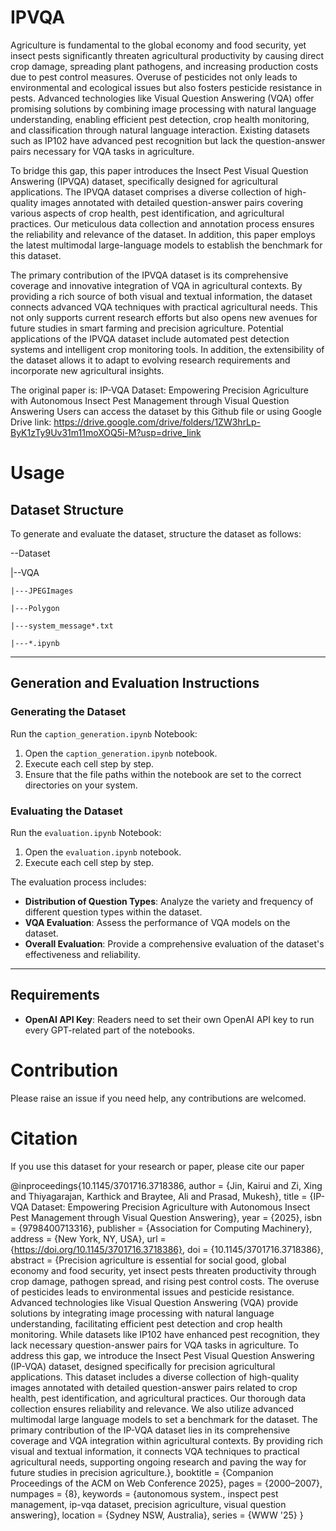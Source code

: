 # IPVQA
Agriculture is fundamental to the global economy and food security, yet insect pests significantly threaten agricultural productivity by causing direct crop damage, spreading plant pathogens, and increasing production costs due to pest control measures. Overuse of pesticides not only leads to environmental and ecological issues but also fosters pesticide resistance in pests. Advanced technologies like Visual Question Answering (VQA) offer promising solutions by combining image processing with natural language understanding, enabling efficient pest detection, crop health monitoring, and classification through natural language interaction. Existing datasets such as IP102 have advanced pest recognition but lack the question-answer pairs necessary for VQA tasks in agriculture.

To bridge this gap, this paper introduces the Insect Pest Visual Question Answering (IPVQA) dataset, specifically designed for agricultural applications. The IPVQA dataset comprises a diverse collection of high-quality images annotated with detailed question-answer pairs covering various aspects of crop health, pest identification, and agricultural practices. Our meticulous data collection and annotation process ensures the reliability and relevance of the dataset. In addition, this paper employs the latest multimodal large-language models to establish the benchmark for this dataset.

The primary contribution of the IPVQA dataset is its comprehensive coverage and innovative integration of VQA in agricultural contexts. By providing a rich source of both visual and textual information, the dataset connects advanced VQA techniques with practical agricultural needs. This not only supports current research efforts but also opens new avenues for future studies in smart farming and precision agriculture. Potential applications of the IPVQA dataset include automated pest detection systems and intelligent crop monitoring tools. In addition, the extensibility of the dataset allows it to adapt to evolving research requirements and incorporate new agricultural insights.


The original paper is: IP-VQA Dataset: Empowering Precision Agriculture with Autonomous Insect Pest Management through Visual Question Answering
Users can access the dataset by this Github file or using Google Drive link:
https://drive.google.com/drive/folders/1ZW3hrLp-ByK1zTy9Uv31m11moXOQ5i-M?usp=drive_link

# Usage
## Dataset Structure
To generate and evaluate the dataset, structure the dataset as follows:

--Dataset

|--VQA

    |---JPEGImages

    |---Polygon

    |---system_message*.txt

    |---*.ipynb


---

## Generation and Evaluation Instructions

### Generating the Dataset

Run the `caption_generation.ipynb` Notebook:

1. Open the `caption_generation.ipynb` notebook.
2. Execute each cell step by step.
3. Ensure that the file paths within the notebook are set to the correct directories on your system.

### Evaluating the Dataset

Run the `evaluation.ipynb` Notebook:

1. Open the `evaluation.ipynb` notebook.
2. Execute each cell step by step.

The evaluation process includes:

- **Distribution of Question Types**: Analyze the variety and frequency of different question types within the dataset.
- **VQA Evaluation**: Assess the performance of VQA models on the dataset.
- **Overall Evaluation**: Provide a comprehensive evaluation of the dataset's effectiveness and reliability.

---

## Requirements

- **OpenAI API Key**: Readers need to set their own OpenAI API key to run every GPT-related part of the notebooks.


# Contribution
Please raise an issue if you need help, any contributions are welcomed.

# Citation
If you use this dataset for your research or paper, please cite our paper

@inproceedings{10.1145/3701716.3718386,
author = {Jin, Kairui and Zi, Xing and Thiyagarajan, Karthick and Braytee, Ali and Prasad, Mukesh},
title = {IP-VQA Dataset: Empowering Precision Agriculture with Autonomous Insect Pest Management through Visual Question Answering},
year = {2025},
isbn = {9798400713316},
publisher = {Association for Computing Machinery},
address = {New York, NY, USA},
url = {https://doi.org/10.1145/3701716.3718386},
doi = {10.1145/3701716.3718386},
abstract = {Precision agriculture is essential for social good, global economy and food security, yet insect pests threaten productivity through crop damage, pathogen spread, and rising pest control costs. The overuse of pesticides leads to environmental issues and pesticide resistance. Advanced technologies like Visual Question Answering (VQA) provide solutions by integrating image processing with natural language understanding, facilitating efficient pest detection and crop health monitoring. While datasets like IP102 have enhanced pest recognition, they lack necessary question-answer pairs for VQA tasks in agriculture. To address this gap, we introduce the Insect Pest Visual Question Answering (IP-VQA) dataset, designed specifically for precision agricultural applications. This dataset includes a diverse collection of high-quality images annotated with detailed question-answer pairs related to crop health, pest identification, and agricultural practices. Our thorough data collection ensures reliability and relevance. We also utilize advanced multimodal large language models to set a benchmark for the dataset. The primary contribution of the IP-VQA dataset lies in its comprehensive coverage and VQA integration within agricultural contexts. By providing rich visual and textual information, it connects VQA techniques to practical agricultural needs, supporting ongoing research and paving the way for future studies in precision agriculture.},
booktitle = {Companion Proceedings of the ACM on Web Conference 2025},
pages = {2000–2007},
numpages = {8},
keywords = {autonomous system., inspect pest management, ip-vqa dataset, precision agriculture, visual question answering},
location = {Sydney NSW, Australia},
series = {WWW '25}
}
